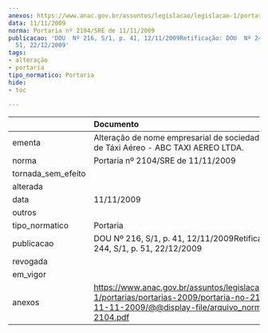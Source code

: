 ```yaml
---
anexos: https://www.anac.gov.br/assuntos/legislacao/legislacao-1/portarias/portarias-2009/portaria-no-2104-sre-de-11-11-2009/@@display-file/arquivo_norma/PA2009-2104.pdf
data: 11/11/2009
norma: Portaria nº 2104/SRE de 11/11/2009
publicacao: 'DOU  Nº 216, S/1, p. 41, 12/11/2009Retificação: DOU  Nº 244, S/1, p.
  51, 22/12/2009'
tags:
- alteração
- portaria
tipo_normatico: Portaria
hide: 
- toc 
 
---
```


|                    | Documento                                                                                                                                                         |
|:-------------------|:------------------------------------------------------------------------------------------------------------------------------------------------------------------|
| ementa             | Alteração de nome empresarial de sociedade empresária de Táxi Aéreo - ABC TAXI AEREO LTDA.                                                                        |
| norma              | Portaria nº 2104/SRE de 11/11/2009                                                                                                                                |
| tornada_sem_efeito |                                                                                                                                                                   |
| alterada           |                                                                                                                                                                   |
| data               | 11/11/2009                                                                                                                                                        |
| outros             |                                                                                                                                                                   |
| tipo_normatico     | Portaria                                                                                                                                                          |
| publicacao         | DOU  Nº 216, S/1, p. 41, 12/11/2009Retificação: DOU  Nº 244, S/1, p. 51, 22/12/2009                                                                               |
| revogada           |                                                                                                                                                                   |
| em_vigor           |                                                                                                                                                                   |
| anexos             | https://www.anac.gov.br/assuntos/legislacao/legislacao-1/portarias/portarias-2009/portaria-no-2104-sre-de-11-11-2009/@@display-file/arquivo_norma/PA2009-2104.pdf |